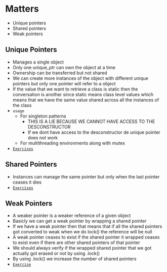 # Matters
- Unique pointers
- Shared pointers
- Weak pointers
## Unique Pointers
- Manages a single object
- Only one unique_ptr can own the object at a time
- Ownership can be transferred but not shared
- We can create more instances of the object with different unique pointers but only one pointer will refer to a object
- If the value that we want to retrieve a class is static then the conversation is another since static means class level values which means that we have the same value shared across all the instances of the class
- `usage`
  - For singleton patterns
    - THIS IS A LIE BECAUSE WE CANNOT HAVE ACCESS TO THE DESCONSTRUCTOR
    - If we dont have access to the desconstructor de unique pointer does not work
  - For multithreading environments along with mutex
- [`Exercises`](./exercises/unique-pointers/)
## Shared Pointers
- Instances can manage the same pointer but only when the last pointer ceases it dies
- [`Exercises`](./exercises/shared-pointers/)
## Weak Pointers
- A weaker pointer is a weaker reference of a given object
- Basicly we can get a weak pointer by wrapping a shared pointer
- If we have a weak pointer then that means that if all the shared pointers got converted to weak when we do lock() the reference will be null
- A weak pointer ceases to exist if the shared pointer it wrapped ceases to exist even if there are other shared pointers of that pointer
- We should always verify if the wrapped shared pointer that we got actually got erased or not by using .lock()
- By using .lock() we increase the number of shared pointers
- [`Exercise`](./exercises/weak-pointers/)